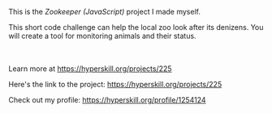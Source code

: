 This is the *Zookeeper (JavaScript)* project I made myself.


<p>This short code challenge can help the local zoo look after its denizens. You will create a tool for monitoring animals and their status.</p><br/><br/>Learn more at <a href="https://hyperskill.org/projects/225?utm_source=ide&utm_medium=ide&utm_campaign=ide&utm_content=project-card">https://hyperskill.org/projects/225</a>

Here's the link to the project: https://hyperskill.org/projects/225

Check out my profile: https://hyperskill.org/profile/1254124